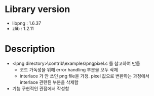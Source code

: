 

# Library version 
* libpng : 1.6.37
* zlib : 1.2.11

# Description
* \<lpng directory>\contrib\examples\pngpixel.c 를 참고하여 만듬
  * 코드 가독성을 위해 error handling 부분을 모두 삭제
  * interlace 가 안 쓰인 png file을 가정. pixel 값으로 변환하는 과정에서 interlace 관련된 부분을 삭제함
* 기능 구현적인 관점에서 작성함



